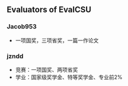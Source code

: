 ## Evaluators of EvalCSU

### Jacob953

- 一项国奖，三项省奖，一篇一作论文

### jzndd

- 竞赛：一项国奖、两项省奖
- 学业：国家级奖学金、特等奖学金、专业前2%
